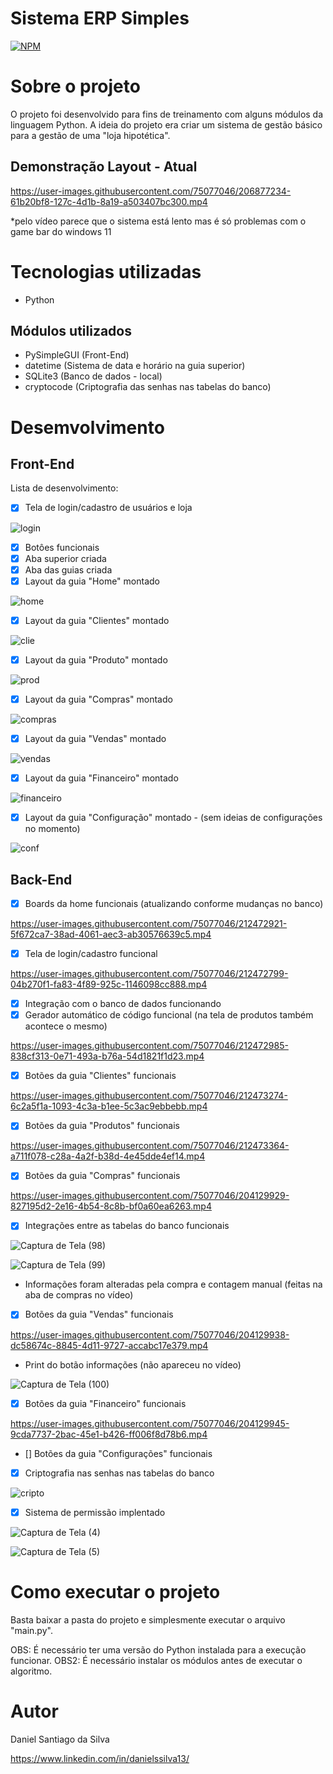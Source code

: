 # Sistema ERP Simples
[![NPM](https://img.shields.io/npm/l/react)](https://github.com/DanSantiago/Sistema-Loja-Completo/blob/main/LICENCE) 

# Sobre o projeto

O projeto foi desenvolvido para fins de treinamento com alguns módulos da linguagem Python. A ideia do projeto era criar um sistema de gestão básico para a gestão de uma "loja hipotética".  


## Demonstração Layout - Atual 

https://user-images.githubusercontent.com/75077046/206877234-61b20bf8-127c-4d1b-8a19-a503407bc300.mp4

*pelo vídeo parece que o sistema está lento mas é só problemas com o game bar do windows 11

# Tecnologias utilizadas
- Python

## Módulos utilizados
- PySimpleGUI (Front-End)
- datetime (Sistema de data e horário na guia superior)
- SQLite3 (Banco de dados - local)
- cryptocode (Criptografia das senhas nas tabelas do banco)

# Desemvolvimento

## Front-End

Lista de desenvolvimento:

- [x] Tela de login/cadastro de usuários e loja

![login](https://user-images.githubusercontent.com/75077046/212472260-380cb902-9a02-4646-8976-04a0f66f59ff.png)

- [x] Botôes funcionais
- [x] Aba superior criada
- [x] Aba das guias criada
- [x] Layout da guia "Home" montado

![home](https://user-images.githubusercontent.com/75077046/212472271-221e56b3-9be7-4415-90a8-828afbf7ae02.png)

- [x] Layout da guia "Clientes" montado

![clie](https://user-images.githubusercontent.com/75077046/212472276-ef6c452c-abe7-4e10-9bf4-a518ae15cc8e.png)

- [x] Layout da guia "Produto" montado

![prod](https://user-images.githubusercontent.com/75077046/212472285-8b8202d8-66de-4a14-a6bd-911c88727963.png)

- [x] Layout da guia "Compras" montado

![compras](https://user-images.githubusercontent.com/75077046/212472291-97c11980-9127-4916-a7f6-d8eb3aad8785.png)

- [x] Layout da guia "Vendas" montado

![vendas](https://user-images.githubusercontent.com/75077046/212472294-6a67cf2d-29c4-489c-ac30-86e8fe10b867.png)

- [x] Layout da guia "Financeiro" montado

![financeiro](https://user-images.githubusercontent.com/75077046/212472304-b33e7ac8-855a-4cc2-80b5-0293214c31df.png)

- [x] Layout da guia "Configuração" montado - (sem ideias de configurações no momento)

![conf](https://user-images.githubusercontent.com/75077046/212472311-bbb52d20-82e3-45cb-aeb4-1a9eda8771a2.png)

## Back-End

- [x] Boards da home funcionais (atualizando conforme mudanças no banco)

https://user-images.githubusercontent.com/75077046/212472921-5f672ca7-38ad-4061-aec3-ab30576639c5.mp4

- [x] Tela de login/cadastro funcional

https://user-images.githubusercontent.com/75077046/212472799-04b270f1-fa83-4f89-925c-1146098cc888.mp4

- [x] Integração com o banco de dados funcionando
- [x] Gerador automático de código funcional (na tela de produtos também acontece o mesmo)

https://user-images.githubusercontent.com/75077046/212472985-838cf313-0e71-493a-b76a-54d1821f1d23.mp4

- [x] Botões da guia "Clientes" funcionais

https://user-images.githubusercontent.com/75077046/212473274-6c2a5f1a-1093-4c3a-b1ee-5c3ac9ebbebb.mp4

- [x] Botões da guia "Produtos" funcionais

https://user-images.githubusercontent.com/75077046/212473364-a711f078-c28a-4a2f-b38d-4e45dde4ef14.mp4

- [x] Botões da guia "Compras" funcionais

https://user-images.githubusercontent.com/75077046/204129929-827195d2-2e16-4b54-8c8b-bf0a60ea6263.mp4

- [x] Integrações entre as tabelas do banco funcionais

![Captura de Tela (98)](https://user-images.githubusercontent.com/75077046/204129976-9a5b447f-5447-4204-85c6-c84c46410e3e.png)

![Captura de Tela (99)](https://user-images.githubusercontent.com/75077046/204129980-b0e4039d-4101-4754-90bd-70a4f40372e4.png)

* Informações foram alteradas pela compra e contagem manual (feitas na aba de compras no vídeo)

- [x] Botões da guia "Vendas" funcionais

https://user-images.githubusercontent.com/75077046/204129938-dc58674c-8845-4d11-9727-accabc17e379.mp4

- Print do botão informações (não apareceu no vídeo)

![Captura de Tela (100)](https://user-images.githubusercontent.com/75077046/204130005-042c394d-f0ca-463b-8f29-1aa98e3699eb.png)


- [x] Botões da guia "Financeiro" funcionais

https://user-images.githubusercontent.com/75077046/204129945-9cda7737-2bac-45e1-b426-ff006f8d78b6.mp4

- [] Botões da guia "Configurações" funcionais

- [x] Criptografia nas senhas nas tabelas do banco

![cripto](https://user-images.githubusercontent.com/75077046/208319576-6218253e-273b-4fe9-9af5-dff752b0a987.png)

- [x] Sistema de permissão implentado

![Captura de Tela (4)](https://user-images.githubusercontent.com/75077046/208319614-dff9d71c-8b72-4cbf-8cf9-9ed8ae303a8b.png)

![Captura de Tela (5)](https://user-images.githubusercontent.com/75077046/208319636-5493030f-7955-4e65-b96e-179e2268e551.png)

# Como executar o projeto

Basta baixar a pasta do projeto e simplesmente executar o arquivo "main.py".

OBS: É necessário ter uma versão do Python instalada para a execução funcionar.
OBS2: É necessário instalar os módulos antes de executar o algoritmo.

# Autor

Daniel Santiago da Silva

https://www.linkedin.com/in/danielssilva13/

